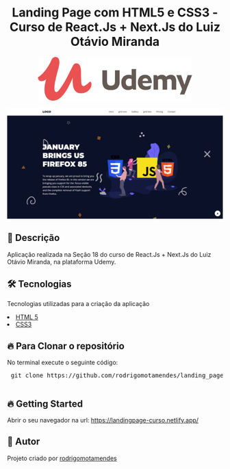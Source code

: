 <h1 align="center"> Landing Page com HTML5 e CSS3 - Curso de React.Js + Next.Js do Luiz Otávio Miranda </h1>

<p align="center">
 <img src="https://github.com/rodrigomotamendes/landing_page_curso_react_js/blob/main/assets/img/udemy-logo.png" width="360" alt="udemy logo">
</p>

<p align="center">
 <img src="https://github.com/rodrigomotamendes/landing_page_curso_react_js/blob/main/assets/img/landing-page-image.png" alt="image landing page">
</p>

<h2>🚀 Descrição</h2>

<p> Aplicação realizada na Seção 18 do curso de React.Js + Next.Js do Luiz Otávio Miranda, na plataforma Udemy.</p>


<h2>🛠 Tecnologias</h2>

<p> Tecnologias utilizadas para a criação da aplicação</p>

<u>
 <li>
  <a href='https://developer.mozilla.org/pt-BR/docs/Web/Guide/HTML/HTML5' rel="nofollow">HTML 5</a>
 </li>
 <li>
  <a href='https://developer.mozilla.org/pt-BR/docs/Web/CSS' rel="nofollow">CSS3</a>
 </li>
</u>

<h2>🔥 Para Clonar o repositório</h2>

<p>No terminal execute o seguinte código: </p>

<div class="highlight highlight-source-shell">
 <pre>
 git clone https://github.com/rodrigomotamendes/landing_page_curso_react_js/

</pre>

</div>

<h2>🔥 Getting Started</h2>

<p>Abrir o seu navegador na url: <a href='https://landingpage-curso.netlify.app/' rel="nofollow">https://landingpage-curso.netlify.app/</a></p>

<h2>💜 Autor</h2>

<p>Projeto criado por <a href='https://www.linkedin.com/in/rodrigo-mota-mendes/' rel="nofollow">rodrigomotamendes</a></p>
